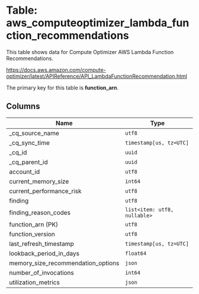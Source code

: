 # Table: aws_computeoptimizer_lambda_function_recommendations

This table shows data for Compute Optimizer AWS Lambda Function Recommendations.

https://docs.aws.amazon.com/compute-optimizer/latest/APIReference/API_LambdaFunctionRecommendation.html

The primary key for this table is **function_arn**.

## Columns

| Name          | Type          |
| ------------- | ------------- |
|_cq_source_name|`utf8`|
|_cq_sync_time|`timestamp[us, tz=UTC]`|
|_cq_id|`uuid`|
|_cq_parent_id|`uuid`|
|account_id|`utf8`|
|current_memory_size|`int64`|
|current_performance_risk|`utf8`|
|finding|`utf8`|
|finding_reason_codes|`list<item: utf8, nullable>`|
|function_arn (PK)|`utf8`|
|function_version|`utf8`|
|last_refresh_timestamp|`timestamp[us, tz=UTC]`|
|lookback_period_in_days|`float64`|
|memory_size_recommendation_options|`json`|
|number_of_invocations|`int64`|
|utilization_metrics|`json`|